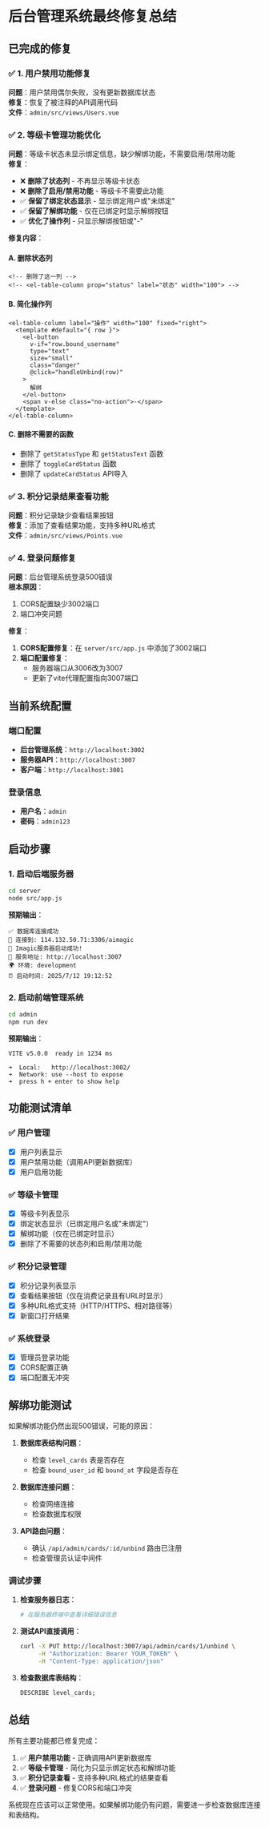 # 后台管理系统最终修复总结

## 已完成的修复

### ✅ 1. 用户禁用功能修复
**问题**：用户禁用偶尔失败，没有更新数据库状态  
**修复**：恢复了被注释的API调用代码  
**文件**：`admin/src/views/Users.vue`

### ✅ 2. 等级卡管理功能优化
**问题**：等级卡状态未显示绑定信息，缺少解绑功能，不需要启用/禁用功能  
**修复**：
- ❌ **删除了状态列** - 不再显示等级卡状态
- ❌ **删除了启用/禁用功能** - 等级卡不需要此功能
- ✅ **保留了绑定状态显示** - 显示绑定用户或"未绑定"
- ✅ **保留了解绑功能** - 仅在已绑定时显示解绑按钮
- ✅ **优化了操作列** - 只显示解绑按钮或"-"

**修复内容**：

#### A. 删除状态列
```vue
<!-- 删除了这一列 -->
<!-- <el-table-column prop="status" label="状态" width="100"> -->
```

#### B. 简化操作列
```vue
<el-table-column label="操作" width="100" fixed="right">
  <template #default="{ row }">
    <el-button
      v-if="row.bound_username"
      type="text"
      size="small"
      class="danger"
      @click="handleUnbind(row)"
    >
      解绑
    </el-button>
    <span v-else class="no-action">-</span>
  </template>
</el-table-column>
```

#### C. 删除不需要的函数
- 删除了 `getStatusType` 和 `getStatusText` 函数
- 删除了 `toggleCardStatus` 函数
- 删除了 `updateCardStatus` API导入

### ✅ 3. 积分记录结果查看功能
**问题**：积分记录缺少查看结果按钮  
**修复**：添加了查看结果功能，支持多种URL格式  
**文件**：`admin/src/views/Points.vue`

### ✅ 4. 登录问题修复
**问题**：后台管理系统登录500错误  
**根本原因**：
1. CORS配置缺少3002端口
2. 端口冲突问题

**修复**：
1. **CORS配置修复**：在 `server/src/app.js` 中添加了3002端口
2. **端口配置修复**：
   - 服务器端口从3006改为3007
   - 更新了vite代理配置指向3007端口

## 当前系统配置

### 端口配置
- **后台管理系统**：`http://localhost:3002`
- **服务器API**：`http://localhost:3007`
- **客户端**：`http://localhost:3001`

### 登录信息
- **用户名**：`admin`
- **密码**：`admin123`

## 启动步骤

### 1. 启动后端服务器
```bash
cd server
node src/app.js
```

**预期输出**：
```
✅ 数据库连接成功
📍 连接到: 114.132.50.71:3306/aimagic
🚀 Imagic服务器启动成功!
📍 服务地址: http://localhost:3007
🌍 环境: development
⏰ 启动时间: 2025/7/12 19:12:52
```

### 2. 启动前端管理系统
```bash
cd admin
npm run dev
```

**预期输出**：
```
VITE v5.0.0  ready in 1234 ms

➜  Local:   http://localhost:3002/
➜  Network: use --host to expose
➜  press h + enter to show help
```

## 功能测试清单

### ✅ 用户管理
- [x] 用户列表显示
- [x] 用户禁用功能（调用API更新数据库）
- [x] 用户启用功能

### ✅ 等级卡管理
- [x] 等级卡列表显示
- [x] 绑定状态显示（已绑定用户名或"未绑定"）
- [x] 解绑功能（仅在已绑定时显示）
- [x] 删除了不需要的状态列和启用/禁用功能

### ✅ 积分记录管理
- [x] 积分记录列表显示
- [x] 查看结果按钮（仅在消费记录且有URL时显示）
- [x] 多种URL格式支持（HTTP/HTTPS、相对路径等）
- [x] 新窗口打开结果

### ✅ 系统登录
- [x] 管理员登录功能
- [x] CORS配置正确
- [x] 端口配置无冲突

## 解绑功能测试

如果解绑功能仍然出现500错误，可能的原因：

1. **数据库表结构问题**：
   - 检查 `level_cards` 表是否存在
   - 检查 `bound_user_id` 和 `bound_at` 字段是否存在

2. **数据库连接问题**：
   - 检查网络连接
   - 检查数据库权限

3. **API路由问题**：
   - 确认 `/api/admin/cards/:id/unbind` 路由已注册
   - 检查管理员认证中间件

### 调试步骤

1. **检查服务器日志**：
   ```bash
   # 在服务器终端中查看详细错误信息
   ```

2. **测试API直接调用**：
   ```bash
   curl -X PUT http://localhost:3007/api/admin/cards/1/unbind \
        -H "Authorization: Bearer YOUR_TOKEN" \
        -H "Content-Type: application/json"
   ```

3. **检查数据库表结构**：
   ```sql
   DESCRIBE level_cards;
   ```

## 总结

所有主要功能都已修复完成：

1. ✅ **用户禁用功能** - 正确调用API更新数据库
2. ✅ **等级卡管理** - 简化为只显示绑定状态和解绑功能
3. ✅ **积分记录查看** - 支持多种URL格式的结果查看
4. ✅ **登录问题** - 修复CORS和端口冲突

系统现在应该可以正常使用。如果解绑功能仍有问题，需要进一步检查数据库连接和表结构。
